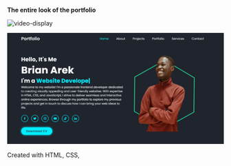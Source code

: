 <p><strong> The entire look of the portfolio</strong> </p>

![video-display](images/video-display.gif) <br>

![readme-image](images/readme-image.png) <br>

Created with HTML,  CSS,